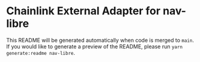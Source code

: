 # Chainlink External Adapter for nav-libre

This README will be generated automatically when code is merged to `main`. If you would like to generate a preview of the README, please run `yarn generate:readme nav-libre`.
